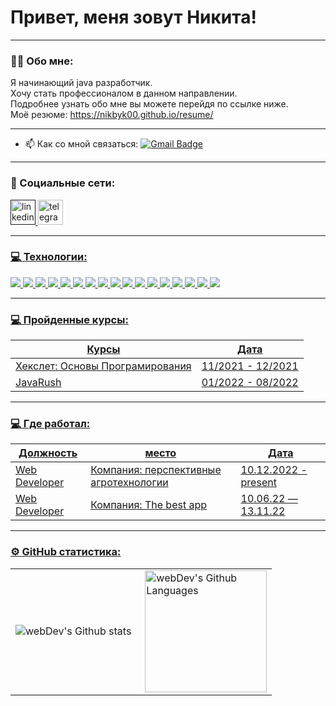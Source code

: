 # Привет, меня зовут Никита!

---

### :man_technologist: Обо мне:

Я начинающий java разработчик.  
Хочу стать профессионалом в данном направлении.  
Подробнее узнать обо мне вы можете перейдя по ссылке ниже.  
Моё резюме: <https://nikbyk00.github.io/resume/>

---

- :mailbox: Как со мной связаться:  [![Gmail Badge](https://img.shields.io/badge/-Gmail-red?style=flat&logo=Gmail&logoColor=white)](mailto:nb85294@gmail.com)

---

### 🤝 Социальные сети:

  <div id="badges">
    <a href="" target="_blank">
      <img src="https://cdn-icons-png.flaticon.com/512/2504/2504799.png" width="40" height="40" alt="linkedin" />
    </a>
    <a href="https://t.me/nikbyc_07" target="_blank">
      <img src="https://cdn-icons-png.flaticon.com/512/2111/2111646.png" width="40" height="40" alt="telegram group" />
  </div>

---

### 💻 Технологии:

<img src="https://img.shields.io/badge/JavaCore-00FFFF?style=for-the-badge&logo=IntelliJ IDEA&logoColor=000000"/>  <img src="https://img.shields.io/badge/Spring Framework-00FFFF?style=for-the-badge&logo=Spring&logoColor=000000"/>
<img src="https://img.shields.io/badge/JUnit-00FFFF?style=for-the-badge&logo=JUnit5&logoColor=#000000"/>
<img src="https://img.shields.io/badge/mockito-00FFFF?style=for-the-badge&logo=НАЗВАНИЕ ЛОГОТИПА&logoColor=000000"/>
<img src="https://img.shields.io/badge/Multithreading-00FFFF?style=for-the-badge&logo=#2F2625&logoColor=000000"/>
<img src="https://img.shields.io/badge/Maven-00FFFF?style=for-the-badge&logo=Apache Maven&logoColor=000000"/>
<img src="https://img.shields.io/badge/Gradle-00FFFF?style=for-the-badge&logo=Gradle&logoColor=000000"/>
<img src="https://img.shields.io/badge/JDBC-00FFFF?style=for-the-badge&logo=НАЗВАНИЕ ЛОГОТИПА&logoColor=000000"/>
<img src="https://img.shields.io/badge/Servlets-00FFFF?style=for-the-badge&logo=НАЗВАНИЕ ЛОГОТИПА&logoColor=000000"/>
<img src="https://img.shields.io/badge/Hibernate ORM-00FFFF?style=for-the-badge&logo=Hibernate&logoColor=000000"/>
<img src="https://img.shields.io/badge/REST API-00FFFF?style=for-the-badge&logo=НАЗВАНИЕ ЛОГОТИПА&logoColor=000000"/>
<img src="https://img.shields.io/badge/Git-00FFFF?style=for-the-badge&logo=Git&logoColor=000000"/>
<img src="https://img.shields.io/badge/PostgreSQL-00FFFF?style=for-the-badge&logo=PostgreSQL&logoColor=000000"/>
<img src="https://img.shields.io/badge/MySQL-00FFFF?style=for-the-badge&logo=MySQL&logoColor=000000"/>
<img src="https://img.shields.io/badge/Node.js-00FFFF?style=for-the-badge&logo=Node.js&logoColor=000000"/>
<img src="https://img.shields.io/badge/Type script-00FFFF?style=for-the-badge&logo=TypeScript&logoColor=000000"/>
<img src="https://img.shields.io/badge/JavaScript-00FFFF?style=for-the-badge&logo=JavaScript&logoColor=000000"/>

---

### 💻 Пройденные курсы:

| Курсы                                                           | Дата              |
| ----------------------------------------------------------------| :---------------: |
| Хекслет: Основы Програмирования                                 | 11/2021 - 12/2021 |
| JavaRush                                                        | 01/2022 - 08/2022 |

---

### 💻 Где работал:
| Должность                         | место                                    | Дата                |
| ----------------------------------| -----------------------------------------|---------------------|
| Web Developer                     |  Компания: перспективные агротехнологии  | 10.12.2022 - present|
| Web Developer                     |  Компания: The best app                  | 10.06.22 — 13.11.22 |

  
---
  
  ### ⚙️ GitHub статистика:

<table>
  <tr>
    <td>
      <img align="left" src="http://github-readme-streak-stats.herokuapp.com?user=nikbyk00&theme=dark&background=000000" alt="webDev's Github stats" />
    </td>
    <td>
      <img height="195px" align="right" alt="webDev's Github Languages" src="https://github-readme-stats-sigma-five.vercel.app/api/top-langs/?username=nikbyk00&layout=compact&theme=vision-friendly-dark" />
    </td>
  </tr>
</table>
